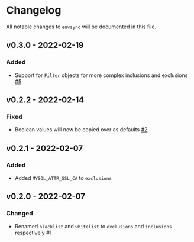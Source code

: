 # Changelog

All notable changes to `envsync` will be documented in this file.

## v0.3.0 - 2022-02-19

### Added
- Support for `Filter` objects for more complex inclusions and exclusions [#5](https://github.com/worksome/envy/pull/5)

## v0.2.2 - 2022-02-14

### Fixed
- Boolean values will now be copied over as defaults [#2](https://github.com/worksome/envy/pull/2)

## v0.2.1 - 2022-02-07

### Added
- Added `MYSQL_ATTR_SSL_CA` to `exclusions`

## v0.2.0 - 2022-02-07

### Changed
- Renamed `blacklist` and `whitelist` to `exclusions` and `inclusions` respectively [#1](https://github.com/worksome/envy/pull/1)
